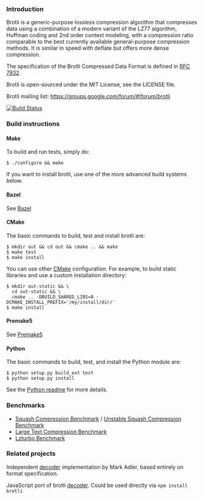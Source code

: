 ### Introduction

Brotli is a generic-purpose lossless compression algorithm that compresses data
using a combination of a modern variant of the LZ77 algorithm, Huffman coding
and 2nd order context modeling, with a compression ratio comparable to the best
currently available general-purpose compression methods. It is similar in speed
with deflate but offers more dense compression.

The specification of the Brotli Compressed Data Format is defined in [RFC 7932](https://www.ietf.org/rfc/rfc7932.txt).

Brotli is open-sourced under the MIT License, see the LICENSE file.

Brotli mailing list:
https://groups.google.com/forum/#!forum/brotli

[![Build Status](https://travis-ci.org/google/brotli.svg?branch=master)](https://travis-ci.org/google/brotli)

### Build instructions

#### Make

To build and run tests, simply do:

    $ ./configure && make

If you want to install brotli, use one of the more advanced build systems below.

#### Bazel

See [Bazel](http://www.bazel.io/)

#### CMake

The basic commands to build, test and install brotli are:

    $ mkdir out && cd out && cmake .. && make
    $ make test
    $ make install

You can use other [CMake](https://cmake.org/) configuration. For example, to
build static libraries and use a custom installation directory:

    $ mkdir out-static && \
      cd out-static && \
      cmake .. -DBUILD_SHARED_LIBS=0 -DCMAKE_INSTALL_PREFIX='/my/install/dir/'
    $ make install

#### Premake5

See [Premake5](https://premake.github.io/)

#### Python

The basic commands to build, test, and install the Python module are:

    $ python setup.py build_ext test
    $ python setup.py install

See the [Python readme](python/README.md) for more details.

### Benchmarks
* [Squash Compression Benchmark](https://quixdb.github.io/squash-benchmark/) / [Unstable Squash Compression Benchmark](https://quixdb.github.io/squash-benchmark/unstable/)
* [Large Text Compression Benchmark](http://mattmahoney.net/dc/text.html)
* [Lzturbo Benchmark](https://sites.google.com/site/powturbo/home/benchmark)

### Related projects
Independent [decoder](https://github.com/madler/brotli) implementation by Mark Adler, based entirely on format specification.

JavaScript port of brotli [decoder](https://github.com/devongovett/brotli.js). Could be used directly via `npm install brotli`

